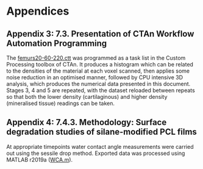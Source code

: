 # Appendices
## Appendix 3: 7.3.	Presentation of CTAn Workflow Automation Programming 
The [femurs20-60-220.ctt](https://github.com/joweebee/PhD/tree/main/Appendices/femurs20-60-220.ctt) was programmed as a task list in the Custom Processing toolbox of CTAn. It produces a histogram which can be related to the densities of the material at each voxel scanned, then applies some noise reduction in an optimised manner, followed by CPU intensive 3D analysis, which produces the numerical data presented in this document. Stages 3, 4 and 5 are repeated, with the dataset reloaded between repeats so that both the lower density (cartilaginous) and higher density (mineralised tissue) readings can be taken. 

## Appendix 4: 7.4.3.	 Methodology: Surface degradation studies of silane-modified PCL films

At appropriate timepoints water contact angle measurements were carried out using the sessile drop method.
Exported data was processed using MATLAB r2019a ([WCA.m](https://github.com/joweebee/PhD/tree/main/Appendices/WCA.m)).
